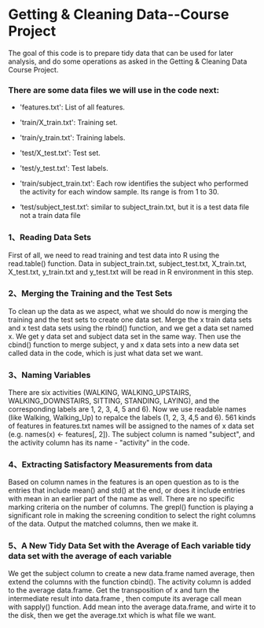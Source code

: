 Getting & Cleaning Data--Course Project
=====================================
 The goal of this code  is to prepare tidy data that can be used for later analysis, and do some operations as asked in the Getting & Cleaning Data Course Project.

### There are some data files we will use in the code next:
* 'features.txt': List of all features.

* 'train/X_train.txt': Training set.

* 'train/y_train.txt': Training labels.

* 'test/X_test.txt': Test set.

* 'test/y_test.txt': Test labels.

* 'train/subject_train.txt': Each row identifies the subject who performed the activity for each window sample. Its range is from 1 to 30.

* ‘test/subject_test.txt’: similar to subject_train.txt, but it is a test data file not a train data file

### 1、Reading Data Sets
  First of all, we need to read training and test data into R using the read.table() function. Data in subject_train.txt, subject_test.txt, X_train.txt, X_test.txt, y_train.txt and y_test.txt will be read in R environment in this step.

### 2、Merging the Training and the Test Sets
  To clean up the data as we aspect, what we should do now is merging the training and the test sets to create one data set. Merge the x train data sets and x test data sets using the rbind() function, and we get a data set named x. We get y data set and subject data set in the same way. Then use the cbind() function to merge subject, y and x data sets into a new data set called data in the code, which is just what data set we want. 

### 3、Naming Variables
  There are six activities (WALKING, WALKING_UPSTAIRS, WALKING_DOWNSTAIRS, SITTING, STANDING, LAYING), and the corresponding labels are 1, 2, 3, 4, 5 and 6). Now we use readable names (like Walking, Walking_Up) to repalce the labels (1, 2, 3, 4,5 and 6).
  561 kinds of features in features.txt names will be assigned to the names of x data set (e.g. names(x) <- features[, 2]).
  The subject column is named "subject", and the activity column has its name - "activity" in the code.

### 4、Extracting Satisfactory Measurements from data
  Based on column names in the features is an open question as to is the entries that include mean() and std() at the end, or does it include entries with mean in an earlier part of the name as well. There are no specific marking criteria on the number of columns.
  The grepl() function is playing a significant role in making the screening condition to select the right columns of the data. Output the matched columns, then we make it.

### 5、A New Tidy Data Set with the Average of Each variable tidy data set with the average of each variable
  We get the subject column to create a new data.frame named average, then extend the columns with the function cbind(). The activity column is added to the average data.frame. 
  Get the transposition of x and turn the intermediate result into data.frame , then compute its average call mean with sapply() function. Add mean into the average data.frame, and wirte it to the disk, then we get the average.txt which is what file we want.
